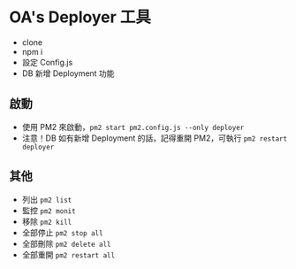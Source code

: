 # OA's Deployer 工具

* clone
* npm i
* 設定 Config.js
* DB 新增 Deployment 功能

## 啟動
* 使用 PM2 來啟動，`pm2 start pm2.config.js --only deployer`
* 注意！DB 如有新增 Deployment 的話，記得重開 PM2，可執行 `pm2 restart deployer`

## 其他
* 列出 `pm2 list`
* 監控 `pm2 monit`
* 移除 `pm2 kill`
* 全部停止 `pm2 stop all`
* 全部刪除 `pm2 delete all`
* 全部重開 `pm2 restart all`
